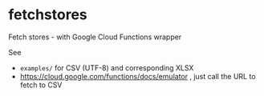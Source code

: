 # fetchstores
Fetch stores - with Google Cloud Functions wrapper

See 
* `examples/` for CSV (UTF-8) and corresponding XLSX
* https://cloud.google.com/functions/docs/emulator , just call the URL to fetch to CSV
